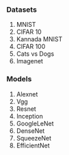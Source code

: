 ### Datasets
1. MNIST
2. CIFAR 10
3. Kannada MNIST
4. CIFAR 100
5. Cats vs Dogs
6. Imagenet

### Models
1. Alexnet
2. Vgg
3. Resnet
4. Inception
5. GoogleLeNet
6. DenseNet
7. SqueezeNet
8. EfficientNet